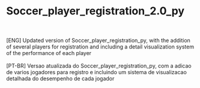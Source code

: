 # Soccer_player_registration_2.0_py
<br>
<br>
[ENG] Updated version of Soccer_player_registration_py, with the addition of several players for registration and including a detail visualization system of the performance of each player
<br>
<br>
[PT-BR] Versao atualizada do Soccer_player_registration_py, com a adicao de varios jogadores para registro e incluindo um sistema de visualizacao detalhada do desempenho de cada jogador

